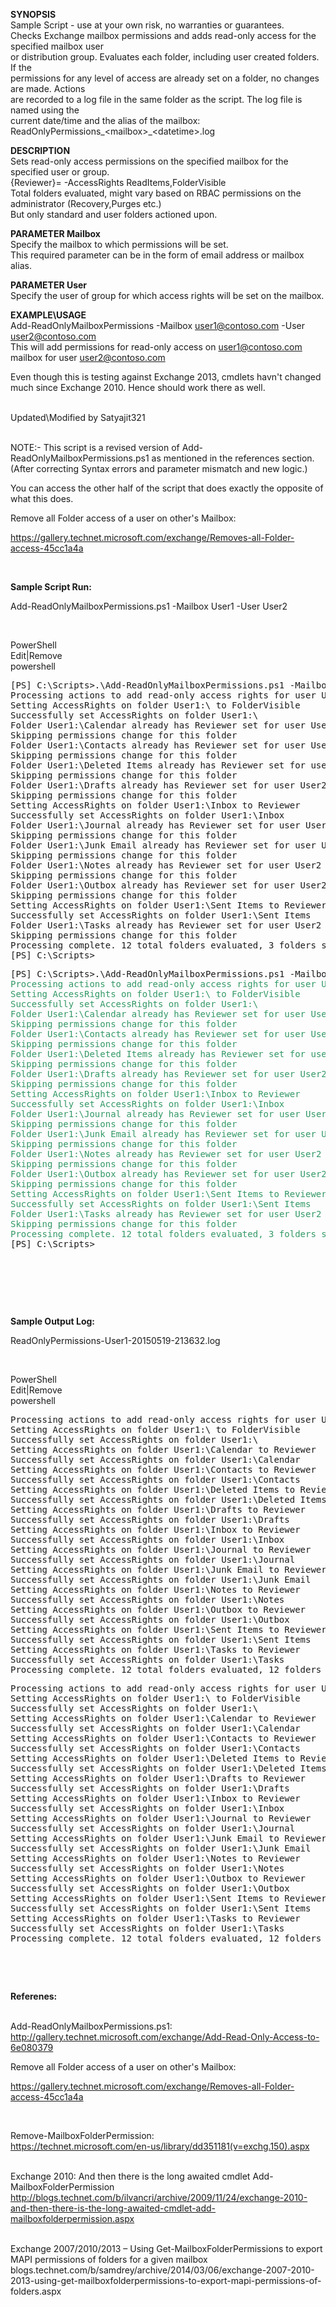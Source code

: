 <p><strong>SYNOPSIS</strong><br /> Sample Script - use at your own risk, no warranties or guarantees.<br /> Checks Exchange mailbox permissions and adds read-only access for the specified mailbox user<br /> or distribution group. Evaluates each folder, including user created folders. If the <br /> permissions for any level of access are already set on a folder, no changes are made. Actions<br /> are recorded to a log file in the same folder as the script. The log file is named using the<br /> current date/time and the alias of the mailbox: ReadOnlyPermissions_&lt;mailbox&gt;_&lt;datetime&gt;.log</p>
<p><strong>DESCRIPTION</strong><br /> Sets read-only access permissions on the specified mailbox for the specified user or group.<br /> {Reviewer}= -AccessRights ReadItems,FolderVisible<br /> Total folders evaluated, might vary based on RBAC permissions on the administrator (Recovery,Purges etc.)<br /> But only standard and user folders actioned upon.</p>
<p><strong>PARAMETER Mailbox</strong><br /> Specify the mailbox to which permissions will be set.<br /> This required parameter can be in the form of email address or mailbox alias.</p>
<p><strong>PARAMETER User</strong><br /> Specify the user of group for which access rights will be set on the mailbox.</p>
<p><strong>EXAMPLE\USAGE</strong><br /> Add-ReadOnlyMailboxPermissions -Mailbox <a href="mailto:user1@contoso.com">user1@contoso.com</a> -User <a href="mailto:user2@contoso.com">user2@contoso.com</a><br /> This will add permissions for read-only access on <a href="mailto:user1@contoso.com"> user1@contoso.com</a> mailbox for user <a href="mailto:user2@contoso.com">user2@contoso.com</a></p>
<p>Even though this is testing against Exchange 2013, cmdlets havn't changed much since Exchange 2010. Hence should work there as well.</p>
<p>&nbsp;<br /> Updated\Modified by Satyajit321</p>
<p>&nbsp;<br /> NOTE:- This script&nbsp;is a&nbsp;revised&nbsp;version of&nbsp;Add-ReadOnlyMailboxPermissions.ps1 as mentioned in the references section. (After correcting Syntax errors and parameter mismatch and new logic.)</p>
<p>You can access the other half of the script that does exactly the opposite of what this does.</p>
<p>Remove all Folder access of a user on other's Mailbox:</p>
<p><a href="https://gallery.technet.microsoft.com/exchange/Removes-all-Folder-access-45cc1a4a">https://gallery.technet.microsoft.com/exchange/Removes-all-Folder-access-45cc1a4a</a></p>
<p>&nbsp;</p>
<p><strong>Sample Script Run:</strong></p>
<p>Add-ReadOnlyMailboxPermissions.ps1 -Mailbox User1 -User User2</p>
<p>&nbsp;</p>
<div class="scriptcode">
<div class="pluginEditHolder" pluginCommand="mceScriptCode">
<div class="title"><span>PowerShell</span></div>
<div class="pluginLinkHolder"><span class="pluginEditHolderLink">Edit</span>|<span class="pluginRemoveHolderLink">Remove</span></div>
<span class="hidden">powershell</span>
<pre class="hidden">[PS] C:\Scripts&gt;.\Add-ReadOnlyMailboxPermissions.ps1 -Mailbox User1 -User User2
Processing actions to add read-only access rights for user User2 to mailbox User1
Setting AccessRights on folder User1:\ to FolderVisible
Successfully set AccessRights on folder User1:\
Folder User1:\Calendar already has Reviewer set for user User2
Skipping permissions change for this folder
Folder User1:\Contacts already has Reviewer set for user User2
Skipping permissions change for this folder
Folder User1:\Deleted Items already has Reviewer set for user User2
Skipping permissions change for this folder
Folder User1:\Drafts already has Reviewer set for user User2
Skipping permissions change for this folder
Setting AccessRights on folder User1:\Inbox to Reviewer
Successfully set AccessRights on folder User1:\Inbox
Folder User1:\Journal already has Reviewer set for user User2
Skipping permissions change for this folder
Folder User1:\Junk Email already has Reviewer set for user User2
Skipping permissions change for this folder
Folder User1:\Notes already has Reviewer set for user User2
Skipping permissions change for this folder
Folder User1:\Outbox already has Reviewer set for user User2
Skipping permissions change for this folder
Setting AccessRights on folder User1:\Sent Items to Reviewer
Successfully set AccessRights on folder User1:\Sent Items
Folder User1:\Tasks already has Reviewer set for user User2
Skipping permissions change for this folder
Processing complete. 12 total folders evaluated, 3 folders set, 9 folders skipped because permissions already set.
[PS] C:\Scripts&gt;
</pre>
<div class="preview">
<pre class="powershell">[<span class="powerShell__alias">PS</span>]&nbsp;C:\Scripts&gt;.\Add<span class="powerShell__operator">-</span>ReadOnlyMailboxPermissions.ps1&nbsp;<span class="powerShell__operator">-</span>Mailbox&nbsp;User1&nbsp;<span class="powerShell__operator">-</span>User&nbsp;User2&nbsp;
<span style="color: #339966;">Processing&nbsp;actions&nbsp;to&nbsp;add&nbsp;read<span class="powerShell__operator">-</span>only&nbsp;access&nbsp;rights&nbsp;<span class="powerShell__keyword">for</span>&nbsp;user&nbsp;User2&nbsp;to&nbsp;mailbox&nbsp;User1&nbsp;
Setting&nbsp;AccessRights&nbsp;on&nbsp;folder&nbsp;User1:\&nbsp;to&nbsp;FolderVisible&nbsp;
Successfully&nbsp;set&nbsp;AccessRights&nbsp;on&nbsp;folder&nbsp;User1:\&nbsp;
Folder&nbsp;User1:\Calendar&nbsp;already&nbsp;has&nbsp;Reviewer&nbsp;set&nbsp;<span class="powerShell__keyword">for</span>&nbsp;user&nbsp;User2&nbsp;
Skipping&nbsp;permissions&nbsp;change&nbsp;<span class="powerShell__keyword">for</span>&nbsp;this&nbsp;folder&nbsp;
Folder&nbsp;User1:\Contacts&nbsp;already&nbsp;has&nbsp;Reviewer&nbsp;set&nbsp;<span class="powerShell__keyword">for</span>&nbsp;user&nbsp;User2&nbsp;
Skipping&nbsp;permissions&nbsp;change&nbsp;<span class="powerShell__keyword">for</span>&nbsp;this&nbsp;folder&nbsp;
Folder&nbsp;User1:\Deleted&nbsp;Items&nbsp;already&nbsp;has&nbsp;Reviewer&nbsp;set&nbsp;<span class="powerShell__keyword">for</span>&nbsp;user&nbsp;User2&nbsp;
Skipping&nbsp;permissions&nbsp;change&nbsp;<span class="powerShell__keyword">for</span>&nbsp;this&nbsp;folder&nbsp;
Folder&nbsp;User1:\Drafts&nbsp;already&nbsp;has&nbsp;Reviewer&nbsp;set&nbsp;<span class="powerShell__keyword">for</span>&nbsp;user&nbsp;User2&nbsp;
Skipping&nbsp;permissions&nbsp;change&nbsp;<span class="powerShell__keyword">for</span>&nbsp;this&nbsp;folder&nbsp;
Setting&nbsp;AccessRights&nbsp;on&nbsp;folder&nbsp;User1:\Inbox&nbsp;to&nbsp;Reviewer&nbsp;
Successfully&nbsp;set&nbsp;AccessRights&nbsp;on&nbsp;folder&nbsp;User1:\Inbox&nbsp;
Folder&nbsp;User1:\Journal&nbsp;already&nbsp;has&nbsp;Reviewer&nbsp;set&nbsp;<span class="powerShell__keyword">for</span>&nbsp;user&nbsp;User2&nbsp;
Skipping&nbsp;permissions&nbsp;change&nbsp;<span class="powerShell__keyword">for</span>&nbsp;this&nbsp;folder&nbsp;
Folder&nbsp;User1:\Junk&nbsp;Email&nbsp;already&nbsp;has&nbsp;Reviewer&nbsp;set&nbsp;<span class="powerShell__keyword">for</span>&nbsp;user&nbsp;User2&nbsp;
Skipping&nbsp;permissions&nbsp;change&nbsp;<span class="powerShell__keyword">for</span>&nbsp;this&nbsp;folder&nbsp;
Folder&nbsp;User1:\Notes&nbsp;already&nbsp;has&nbsp;Reviewer&nbsp;set&nbsp;<span class="powerShell__keyword">for</span>&nbsp;user&nbsp;User2&nbsp;
Skipping&nbsp;permissions&nbsp;change&nbsp;<span class="powerShell__keyword">for</span>&nbsp;this&nbsp;folder&nbsp;
Folder&nbsp;User1:\Outbox&nbsp;already&nbsp;has&nbsp;Reviewer&nbsp;set&nbsp;<span class="powerShell__keyword">for</span>&nbsp;user&nbsp;User2&nbsp;
Skipping&nbsp;permissions&nbsp;change&nbsp;<span class="powerShell__keyword">for</span>&nbsp;this&nbsp;folder&nbsp;
Setting&nbsp;AccessRights&nbsp;on&nbsp;folder&nbsp;User1:\Sent&nbsp;Items&nbsp;to&nbsp;Reviewer&nbsp;
Successfully&nbsp;set&nbsp;AccessRights&nbsp;on&nbsp;folder&nbsp;User1:\Sent&nbsp;Items&nbsp;
Folder&nbsp;User1:\Tasks&nbsp;already&nbsp;has&nbsp;Reviewer&nbsp;set&nbsp;<span class="powerShell__keyword">for</span>&nbsp;user&nbsp;User2&nbsp;
Skipping&nbsp;permissions&nbsp;change&nbsp;<span class="powerShell__keyword">for</span>&nbsp;this&nbsp;folder&nbsp;
Processing&nbsp;complete.&nbsp;12&nbsp;total&nbsp;folders&nbsp;evaluated,&nbsp;3&nbsp;folders&nbsp;set,&nbsp;9&nbsp;folders&nbsp;skipped&nbsp;because&nbsp;permissions&nbsp;already&nbsp;set.&nbsp;
</span>[<span class="powerShell__alias">PS</span>]&nbsp;C:\Scripts&gt;&nbsp;
</pre>
</div>
</div>
</div>
<div class="endscriptcode">&nbsp;</div>
<p>&nbsp;</p>
<p>&nbsp;</p>
<p><strong>Sample Output Log:</strong></p>
<p>ReadOnlyPermissions-User1-20150519-213632.log</p>
<p>&nbsp;</p>
<div class="scriptcode">
<div class="pluginEditHolder" pluginCommand="mceScriptCode">
<div class="title"><span>PowerShell</span></div>
<div class="pluginLinkHolder"><span class="pluginEditHolderLink">Edit</span>|<span class="pluginRemoveHolderLink">Remove</span></div>
<span class="hidden">powershell</span>
<pre class="hidden">Processing actions to add read-only access rights for user User2 to mailbox User1
Setting AccessRights on folder User1:\ to FolderVisible
Successfully set AccessRights on folder User1:\
Setting AccessRights on folder User1:\Calendar to Reviewer
Successfully set AccessRights on folder User1:\Calendar
Setting AccessRights on folder User1:\Contacts to Reviewer
Successfully set AccessRights on folder User1:\Contacts
Setting AccessRights on folder User1:\Deleted Items to Reviewer
Successfully set AccessRights on folder User1:\Deleted Items
Setting AccessRights on folder User1:\Drafts to Reviewer
Successfully set AccessRights on folder User1:\Drafts
Setting AccessRights on folder User1:\Inbox to Reviewer
Successfully set AccessRights on folder User1:\Inbox
Setting AccessRights on folder User1:\Journal to Reviewer
Successfully set AccessRights on folder User1:\Journal
Setting AccessRights on folder User1:\Junk Email to Reviewer
Successfully set AccessRights on folder User1:\Junk Email
Setting AccessRights on folder User1:\Notes to Reviewer
Successfully set AccessRights on folder User1:\Notes
Setting AccessRights on folder User1:\Outbox to Reviewer
Successfully set AccessRights on folder User1:\Outbox
Setting AccessRights on folder User1:\Sent Items to Reviewer
Successfully set AccessRights on folder User1:\Sent Items
Setting AccessRights on folder User1:\Tasks to Reviewer
Successfully set AccessRights on folder User1:\Tasks
Processing complete. 12 total folders evaluated, 12 folders set, 0 folders skipped because permissions already set.
</pre>
<div class="preview">
<pre class="powershell">Processing&nbsp;actions&nbsp;to&nbsp;add&nbsp;read<span class="powerShell__operator">-</span>only&nbsp;access&nbsp;rights&nbsp;<span class="powerShell__keyword">for</span>&nbsp;user&nbsp;User2&nbsp;to&nbsp;mailbox&nbsp;User1&nbsp;
Setting&nbsp;AccessRights&nbsp;on&nbsp;folder&nbsp;User1:\&nbsp;to&nbsp;FolderVisible&nbsp;
Successfully&nbsp;set&nbsp;AccessRights&nbsp;on&nbsp;folder&nbsp;User1:\&nbsp;
Setting&nbsp;AccessRights&nbsp;on&nbsp;folder&nbsp;User1:\Calendar&nbsp;to&nbsp;Reviewer&nbsp;
Successfully&nbsp;set&nbsp;AccessRights&nbsp;on&nbsp;folder&nbsp;User1:\Calendar&nbsp;
Setting&nbsp;AccessRights&nbsp;on&nbsp;folder&nbsp;User1:\Contacts&nbsp;to&nbsp;Reviewer&nbsp;
Successfully&nbsp;set&nbsp;AccessRights&nbsp;on&nbsp;folder&nbsp;User1:\Contacts&nbsp;
Setting&nbsp;AccessRights&nbsp;on&nbsp;folder&nbsp;User1:\Deleted&nbsp;Items&nbsp;to&nbsp;Reviewer&nbsp;
Successfully&nbsp;set&nbsp;AccessRights&nbsp;on&nbsp;folder&nbsp;User1:\Deleted&nbsp;Items&nbsp;
Setting&nbsp;AccessRights&nbsp;on&nbsp;folder&nbsp;User1:\Drafts&nbsp;to&nbsp;Reviewer&nbsp;
Successfully&nbsp;set&nbsp;AccessRights&nbsp;on&nbsp;folder&nbsp;User1:\Drafts&nbsp;
Setting&nbsp;AccessRights&nbsp;on&nbsp;folder&nbsp;User1:\Inbox&nbsp;to&nbsp;Reviewer&nbsp;
Successfully&nbsp;set&nbsp;AccessRights&nbsp;on&nbsp;folder&nbsp;User1:\Inbox&nbsp;
Setting&nbsp;AccessRights&nbsp;on&nbsp;folder&nbsp;User1:\Journal&nbsp;to&nbsp;Reviewer&nbsp;
Successfully&nbsp;set&nbsp;AccessRights&nbsp;on&nbsp;folder&nbsp;User1:\Journal&nbsp;
Setting&nbsp;AccessRights&nbsp;on&nbsp;folder&nbsp;User1:\Junk&nbsp;Email&nbsp;to&nbsp;Reviewer&nbsp;
Successfully&nbsp;set&nbsp;AccessRights&nbsp;on&nbsp;folder&nbsp;User1:\Junk&nbsp;Email&nbsp;
Setting&nbsp;AccessRights&nbsp;on&nbsp;folder&nbsp;User1:\Notes&nbsp;to&nbsp;Reviewer&nbsp;
Successfully&nbsp;set&nbsp;AccessRights&nbsp;on&nbsp;folder&nbsp;User1:\Notes&nbsp;
Setting&nbsp;AccessRights&nbsp;on&nbsp;folder&nbsp;User1:\Outbox&nbsp;to&nbsp;Reviewer&nbsp;
Successfully&nbsp;set&nbsp;AccessRights&nbsp;on&nbsp;folder&nbsp;User1:\Outbox&nbsp;
Setting&nbsp;AccessRights&nbsp;on&nbsp;folder&nbsp;User1:\Sent&nbsp;Items&nbsp;to&nbsp;Reviewer&nbsp;
Successfully&nbsp;set&nbsp;AccessRights&nbsp;on&nbsp;folder&nbsp;User1:\Sent&nbsp;Items&nbsp;
Setting&nbsp;AccessRights&nbsp;on&nbsp;folder&nbsp;User1:\Tasks&nbsp;to&nbsp;Reviewer&nbsp;
Successfully&nbsp;set&nbsp;AccessRights&nbsp;on&nbsp;folder&nbsp;User1:\Tasks&nbsp;
Processing&nbsp;complete.&nbsp;12&nbsp;total&nbsp;folders&nbsp;evaluated,&nbsp;12&nbsp;folders&nbsp;set,&nbsp;0&nbsp;folders&nbsp;skipped&nbsp;because&nbsp;permissions&nbsp;already&nbsp;set.&nbsp;
</pre>
</div>
</div>
</div>
<div class="endscriptcode">&nbsp;</div>
<p>&nbsp;</p>
<p><strong>Referenes:</strong></p>
<p>&nbsp;<br /> Add-ReadOnlyMailboxPermissions.ps1:<br /> <a href="http://gallery.technet.microsoft.com/exchange/Add-Read-Only-Access-to-6e080379">http://gallery.technet.microsoft.com/exchange/Add-Read-Only-Access-to-6e080379</a></p>
<p>Remove all Folder access of a user on other's Mailbox:</p>
<p><a href="https://gallery.technet.microsoft.com/exchange/Removes-all-Folder-access-45cc1a4a">https://gallery.technet.microsoft.com/exchange/Removes-all-Folder-access-45cc1a4a</a></p>
<p>&nbsp;</p>
<p>Remove-MailboxFolderPermission:<br /> <a href="https://technet.microsoft.com/en-us/library/dd351181(v=exchg.150).aspx">https://technet.microsoft.com/en-us/library/dd351181(v=exchg.150).aspx</a></p>
<p><br /> Exchange 2010: And then there is the long awaited cmdlet Add-MailboxFolderPermission<br /> <a href="http://blogs.technet.com/b/ilvancri/archive/2009/11/24/exchange-2010-and-then-there-is-the-long-awaited-cmdlet-add-mailboxfolderpermission.aspx">http://blogs.technet.com/b/ilvancri/archive/2009/11/24/exchange-2010-and-then-there-is-the-long-awaited-cmdlet-add-mailboxfolderpermission.aspx</a></p>
<p>&nbsp;<br /> Exchange 2007/2010/2013 &ndash; Using Get-MailboxFolderPermissions to export MAPI permissions of folders for a given mailbox<br /> blogs.technet.com/b/samdrey/archive/2014/03/06/exchange-2007-2010-2013-using-get-mailboxfolderpermissions-to-export-mapi-permissions-of-folders.aspx</p>
